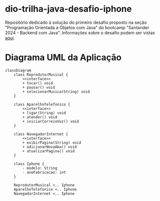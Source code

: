 # dio-trilha-java-desafio-iphone
Repositório dedicado à solução do primeiro desafio proposto na seção "Programação Orientada a Objetos com Java" do bootcamp "Santander 2024 - Backend com Java". Informações sobre o desafio podem ser vistas [aqui](https://github.com/digitalinnovationone/trilha-java-basico/blob/main/desafios/poo/README.md).

# Diagrama UML da Aplicação
```mermaid
classDiagram
    class ReprodutorMusical {
        <<interface>>
        + tocar() void
        + pausar() void
        + selecionarMusica(String) void
    }

    class AparelhoTelefonico {
        <<interface>>
        + ligar(String) void
        + atender() void
        + iniciarCorreioVoz() void
    }

    class NavegadorInternet {
        <<interface>>
        + exibirPagina(String) void
        + adicionarNovaAba() void
        + atualizarPagina() void
    }

    class Iphone {
        - modelo: String
        - anoFabricacao: int
    }

    ReprodutorMusical <.. Iphone
    AparelhoTelefonico <.. Iphone
    NavegadorInternet <.. Iphone
```
